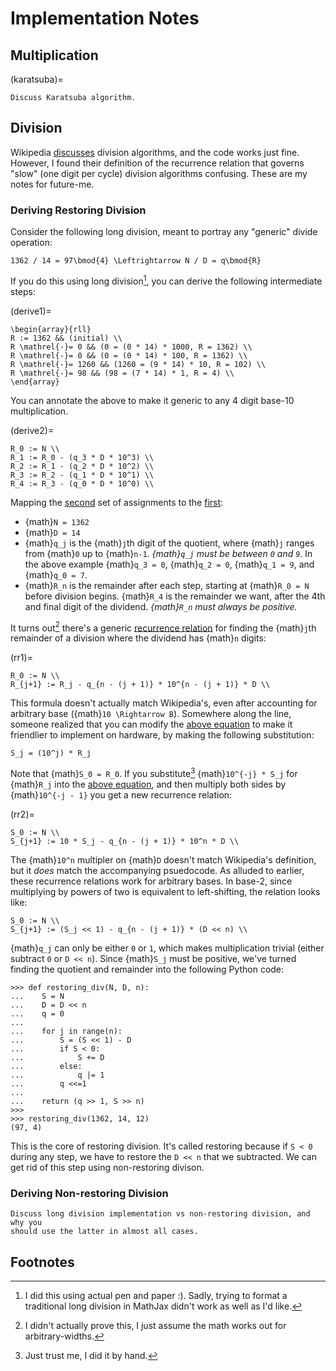 # Implementation Notes

## Multiplication

(karatsuba)=
```{todo}
Discuss Karatsuba algorithm.
```

## Division

Wikipedia [discusses](https://en.wikipedia.org/wiki/Division_algorithm#Slow_division_methods)
division algorithms, and the code works just fine. However, I found their
definition of the recurrence relation that governs "slow" (one digit per cycle)
division algorithms confusing. These are my notes for future-me.

### Deriving Restoring Division

Consider the following long division, meant to portray any "generic" divide
operation:

```{math}
1362 / 14 = 97\bmod{4} \Leftrightarrow N / D = q\bmod{R}
```

If you do this using long division[^1], you can derive the following
intermediate steps:

(derive1)=
```{math}
\begin{array}{rll}
R := 1362 && (initial) \\
R \mathrel{-}= 0 && (0 = (0 * 14) * 1000, R = 1362) \\
R \mathrel{-}= 0 && (0 = (0 * 14) * 100, R = 1362) \\
R \mathrel{-}= 1260 && (1260 = (9 * 14) * 10, R = 102) \\
R \mathrel{-}= 98 && (98 = (7 * 14) * 1, R = 4) \\
\end{array}
```

You can annotate the above to make it generic to any 4 digit base-10
multiplication.

(derive2)=
```{math}
R_0 := N \\
R_1 := R_0 - (q_3 * D * 10^3) \\
R_2 := R_1 - (q_2 * D * 10^2) \\
R_3 := R_2 - (q_1 * D * 10^1) \\
R_4 := R_3 - (q_0 * D * 10^0) \\
```

Mapping the [second](derive2) set of assignments to the [first](derive1):

* {math}`N = 1362`
* {math}`D = 14`
* {math}`q_j` is the {math}`j`th digit of the quotient, where {math}`j` ranges
  from {math}`0` up to {math}`n-1`. _{math}`q_j` must be between `0` and `9`._
  In the above example {math}`q_3 = 0`, {math}`q_2 = 0`, {math}`q_1 = 9`, and
  {math}`q_0 = 7`.
* {math}`R_n` is the remainder after each step, starting at {math}`R_0 = N`
  before division begins. {math}`R_4` is the remainder we want, after the 4th and
  final digit of the dividend. _{math}`R_n` must always be positive._

It turns out[^2] there's a generic [recurrence relation](https://en.wikipedia.org/wiki/Recurrence_relation)
for finding the {math}`j`th remainder of a division where the dividend has {math}`n`
digits:

(rr1)=
```{math}
R_0 := N \\
R_{j+1} := R_j - q_{n - (j + 1)} * 10^{n - (j + 1)} * D \\
```

This formula doesn't actually match Wikipedia's, even after accounting for
arbitrary base ({math}`10 \Rightarrow B`). Somewhere along the line, someone
realized that you can modify the [above equation](rr1) to make it friendlier
to implement on hardware, by making the following substitution:

```{math}
S_j = (10^j) * R_j
```

Note that {math}`S_0 = R_0`. If you substitute[^3] {math}`10^{-j} * S_j` for
{math}`R_j` into the [above equation](rr1), and then multiply both sides by
{math}`10^{-j - 1}` you get a new recurrence relation:

(rr2)=
```{math}
S_0 := N \\
S_{j+1} := 10 * S_j - q_{n - (j + 1)} * 10^n * D \\
```

The {math}`10^n` multipler on {math}`D` doesn't match Wikipedia's definition,
but it _does_ match the accompanying psuedocode. As alluded to earlier, these
recurrence relations work for arbitrary bases. In base-2, since multiplying
by powers of two is equivalent to left-shifting, the relation looks like:

```{math}
S_0 := N \\
S_{j+1} := (S_j << 1) - q_{n - (j + 1)} * (D << n) \\
```

{math}`q_j` can only be either `0` or `1`, which makes multiplication trivial
(either subtract `0` or `D << n`). Since {math}`S_j` must be positive, we've
turned finding the quotient and remainder into the following Python code:

```{doctest}
>>> def restoring_div(N, D, n):
...    S = N
...    D = D << n
...    q = 0
...
...    for j in range(n):
...        S = (S << 1) - D
...        if S < 0:
...            S += D
...        else:
...            q |= 1
...        q <<=1
...
...    return (q >> 1, S >> n)
>>>
>>> restoring_div(1362, 14, 12)
(97, 4)
```

This is the core of restoring division. It's called restoring because if
`S < 0` during any step, we have to restore the `D << n` that we subtracted.
We can get rid of this step using non-restoring divison.

### Deriving Non-restoring Division

```{todo}
Discuss long division implementation vs non-restoring division, and why you
should use the latter in almost all cases.
```

## Footnotes

[^1]: I did this using actual pen and paper :). Sadly, trying to format a
traditional long division in MathJax didn't work as well as I'd like.

[^2]: I didn't actually prove this, I just assume the math works out for
arbitrary-widths.

[^3]: Just trust me, I did it by hand.
